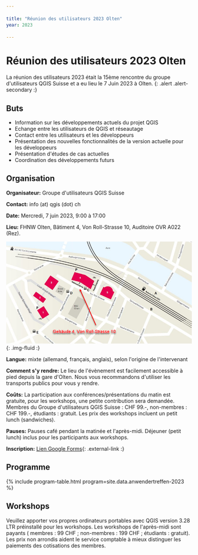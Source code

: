 ```yaml
---

title: "Réunion des utilisateurs 2023 Olten"
year: 2023

---
```


# Réunion des utilisateurs 2023 Olten

La réunion des utilisateurs 2023 était la 15ème rencontre du groupe
d'utilisateurs QGIS Suisse et a eu lieu le 7 Juin 2023 à Olten.
{: .alert .alert-secondary :}

## Buts

* Information sur les développements actuels du projet QGIS
* Echange entre les utilisateurs de QGIS et réseautage
* Contact entre les utilisateurs et les développeurs
* Présentation des nouvelles fonctionnalités de la version actuelle pour les développeurs
* Présentation d'études de cas actuelles
* Coordination des développements futurs

## Organisation

**Organisateur:** Groupe d'utilisateurs QGIS Suisse

**Contact:** info (at) qgis (dot) ch

**Date:** Mercredi, 7 juin 2023, 9:00 à 17:00

**Lieu:** FHNW Olten, Bâtiment 4, Von Roll-Strasse 10, Auditoire OVR A022 (Rez).

![](/assets/img/lageplan_qgis_anwendertag_2023_olten.png){: .img-fluid :}

**Langue:** mixte (allemand, français, anglais), selon l'origine de l'intervenant

**Comment s'y rendre:** Le lieu de l'évènement est facilement accessible à pied
depuis la gare d'Olten. Nous vous recommandons d'utiliser les transports publics
pour vous y rendre.

**Coûts:** La participation aux conférences/présentations du matin est gratuite,
pour les workshops, une petite contribution sera demandée. Membres du Groupe
d'utilisateurs QGIS Suisse : CHF 99.-, non-membres : CHF 199.-, étudiants :
gratuit. Les prix des workshops incluent un petit lunch (sandwiches).

**Pauses:** Pauses café pendant la matinée et l'après-midi. Déjeuner (petit
lunch) inclus pour les participants aux workshops.

**Inscription:** [Lien Google Forms](https://forms.gle/NFbZfc5gbdMvHz8Z6){: .external-link :}

## Programme

{% include program-table.html program=site.data.anwendertreffen-2023 %}

## Workshops

Veuillez apporter vos propres ordinateurs portables avec QGIS version 3.28 LTR
préinstallé pour les workshops. Les workshops de l'après-midi sont payants
( membres : 99 CHF ; non-membres : 199 CHF ; étudiants : gratuit). Les prix non
arrondis aident le service comptable à mieux distinguer les paiements des
cotisations des membres.